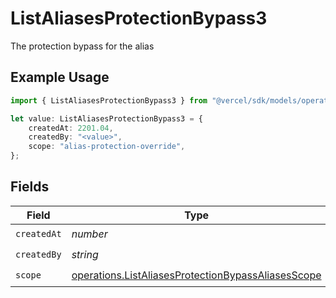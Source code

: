 # ListAliasesProtectionBypass3

The protection bypass for the alias

## Example Usage

```typescript
import { ListAliasesProtectionBypass3 } from "@vercel/sdk/models/operations";

let value: ListAliasesProtectionBypass3 = {
    createdAt: 2201.04,
    createdBy: "<value>",
    scope: "alias-protection-override",
};
```

## Fields

| Field                                                                                                                    | Type                                                                                                                     | Required                                                                                                                 | Description                                                                                                              |
| ------------------------------------------------------------------------------------------------------------------------ | ------------------------------------------------------------------------------------------------------------------------ | ------------------------------------------------------------------------------------------------------------------------ | ------------------------------------------------------------------------------------------------------------------------ |
| `createdAt`                                                                                                              | *number*                                                                                                                 | :heavy_check_mark:                                                                                                       | N/A                                                                                                                      |
| `createdBy`                                                                                                              | *string*                                                                                                                 | :heavy_check_mark:                                                                                                       | N/A                                                                                                                      |
| `scope`                                                                                                                  | [operations.ListAliasesProtectionBypassAliasesScope](../../models/operations/listaliasesprotectionbypassaliasesscope.md) | :heavy_check_mark:                                                                                                       | N/A                                                                                                                      |